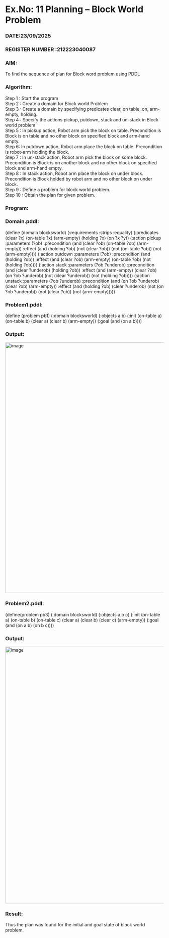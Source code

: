 # Ex.No: 11  Planning –  Block World Problem 
### DATE:23/09/2025                                                                          
### REGISTER NUMBER :212223040087
### AIM: 
To find the sequence of plan for Block word problem using PDDL  
###  Algorithm:
Step 1 :  Start the program <br>
Step 2 : Create a domain for Block world Problem <br>
Step 3 :  Create a domain by specifying predicates clear, on table, on, arm-empty, holding. <br>
Step 4 : Specify the actions pickup, putdown, stack and un-stack in Block world problem <br>
Step 5 :  In pickup action, Robot arm pick the block on table. Precondition is Block is on table and no other block on specified block and arm-hand empty.<br>
Step 6:  In putdown action, Robot arm place the block on table. Precondition is robot-arm holding the block.<br>
Step 7 : In un-stack action, Robot arm pick the block on some block. Precondition is Block is on another block and no other block on specified block and arm-hand empty.<br>
Step 8 : In stack action, Robot arm place the block on under block. Precondition is Block holded by robot arm and no other block on under block.<br>
Step 9 : Define a problem for block world problem.<br> 
Step 10 : Obtain the plan for given problem.<br> 
     
### Program:
### Domain.pddl:
(define (domain blocksworld)
 (:requirements :strips :equality)
 (:predicates (clear ?x)
 (on-table ?x)
 (arm-empty)
 (holding ?x)
 (on ?x ?y))
 (:action pickup
 :parameters (?ob)
 :precondition (and (clear ?ob) (on-table ?ob) (arm-empty))
 :effect (and (holding ?ob) (not (clear ?ob)) (not (on-table ?ob))
 (not (arm-empty))))
 (:action putdown
 :parameters (?ob)
 :precondition (and (holding ?ob))
 :effect (and (clear ?ob) (arm-empty) (on-table ?ob)
 (not (holding ?ob))))
 (:action stack
 :parameters (?ob ?underob)
 :precondition (and (clear ?underob) (holding ?ob))
 :effect (and (arm-empty) (clear ?ob) (on ?ob ?underob)
 (not (clear ?underob)) (not (holding ?ob))))
 (:action unstack
 :parameters (?ob ?underob)                                                                                                                           :precondition (and (on ?ob ?underob) (clear ?ob) (arm-empty))
 :effect (and (holding ?ob) (clear ?underob)
 (not (on ?ob ?underob)) (not (clear ?ob)) (not (arm-empty))))) 

### Problem1.pddl:
(define (problem pb1)
 (:domain blocksworld)
 (:objects a b)
 (:init (on-table a) (on-table b) (clear a) (clear b) (arm-empty))
 (:goal (and (on a b))))

### Output:
<img width="656" height="793" alt="image" src="https://github.com/user-attachments/assets/e67e2b46-29db-473e-9abc-7ea33f8e7f65" />

### Problem2.pddl:
(define(problem pb3)
 (:domain blocksworld)
 (:objects a b c)
 (:init (on-table a) (on-table b) (on-table c)
 (clear a) (clear b) (clear c) (arm-empty))
 (:goal (and (on a b) (on b c))))

 ### Output:
<img width="628" height="812" alt="image" src="https://github.com/user-attachments/assets/b4744c87-8775-4197-809d-52181a3d41bb" />

### Result:
Thus the plan was found for the initial and goal state of block world problem.
